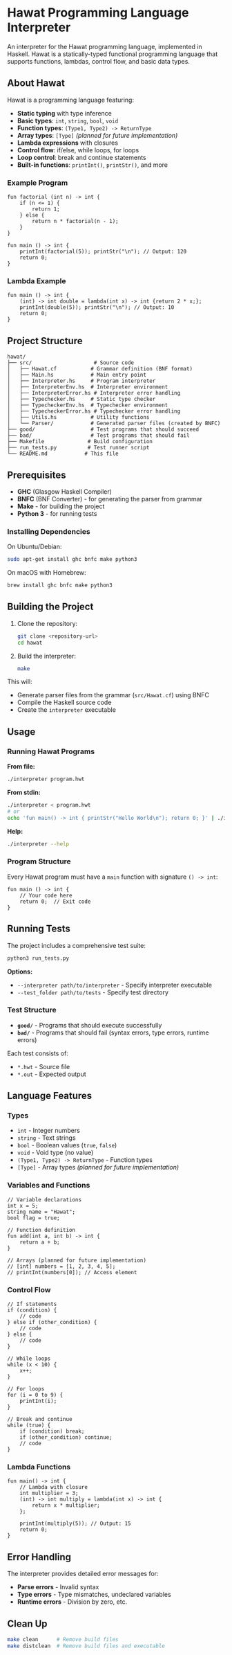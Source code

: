 # Hawat Programming Language Interpreter

An interpreter for the Hawat programming language, implemented in Haskell. Hawat is a statically-typed functional programming language that supports functions, lambdas, control flow, and basic data types.

## About Hawat

Hawat is a programming language featuring:

- **Static typing** with type inference
- **Basic types**: `int`, `string`, `bool`, `void`
- **Function types**: `(Type1, Type2) -> ReturnType`
- **Array types**: `[Type]` *(planned for future implementation)*
- **Lambda expressions** with closures
- **Control flow**: if/else, while loops, for loops
- **Loop control**: break and continue statements
- **Built-in functions**: `printInt()`, `printStr()`, and more

### Example Program

```hawat
fun factorial (int n) -> int {
    if (n <= 1) {
        return 1;
    } else {
        return n * factorial(n - 1);
    }
}

fun main () -> int {
    printInt(factorial(5)); printStr("\n"); // Output: 120
    return 0;
}
```

### Lambda Example

```hawat
fun main () -> int {
    (int) -> int double = lambda(int x) -> int {return 2 * x;};
    printInt(double(5)); printStr("\n"); // Output: 10
    return 0;
}
```

## Project Structure

```
hawat/
├── src/                    # Source code
│   ├── Hawat.cf           # Grammar definition (BNF format)
│   ├── Main.hs            # Main entry point
│   ├── Interpreter.hs     # Program interpreter
│   ├── InterpreterEnv.hs  # Interpreter environment
│   ├── InterpreterError.hs # Interpreter error handling
│   ├── Typechecker.hs     # Static type checker
│   ├── TypecheckerEnv.hs  # Typechecker environment
│   ├── TypecheckerError.hs # Typechecker error handling
│   ├── Utils.hs           # Utility functions
│   └── Parser/            # Generated parser files (created by BNFC)
├── good/                  # Test programs that should succeed
├── bad/                   # Test programs that should fail
├── Makefile              # Build configuration
├── run_tests.py          # Test runner script
└── README.md            # This file
```

## Prerequisites

- **GHC** (Glasgow Haskell Compiler)
- **BNFC** (BNF Converter) - for generating the parser from grammar
- **Make** - for building the project
- **Python 3** - for running tests

### Installing Dependencies

On Ubuntu/Debian:
```bash
sudo apt-get install ghc bnfc make python3
```

On macOS with Homebrew:
```bash
brew install ghc bnfc make python3
```

## Building the Project

1. Clone the repository:
   ```bash
   git clone <repository-url>
   cd hawat
   ```

2. Build the interpreter:
   ```bash
   make
   ```

This will:
- Generate parser files from the grammar (`src/Hawat.cf`) using BNFC
- Compile the Haskell source code
- Create the `interpreter` executable

## Usage

### Running Hawat Programs

**From file:**
```bash
./interpreter program.hwt
```

**From stdin:**
```bash
./interpreter < program.hwt
# or
echo 'fun main() -> int { printStr("Hello World\n"); return 0; }' | ./interpreter
```

**Help:**
```bash
./interpreter --help
```

### Program Structure

Every Hawat program must have a `main` function with signature `() -> int`:

```hawat
fun main () -> int {
    // Your code here
    return 0;  // Exit code
}
```

## Running Tests

The project includes a comprehensive test suite:

```bash
python3 run_tests.py
```

**Options:**
- `--interpreter path/to/interpreter` - Specify interpreter executable
- `--test_folder path/to/tests` - Specify test directory

### Test Structure

- **`good/`** - Programs that should execute successfully
- **`bad/`** - Programs that should fail (syntax errors, type errors, runtime errors)

Each test consists of:
- `*.hwt` - Source file
- `*.out` - Expected output

## Language Features

### Types

- `int` - Integer numbers
- `string` - Text strings  
- `bool` - Boolean values (`true`, `false`)
- `void` - Void type (no value)
- `(Type1, Type2) -> ReturnType` - Function types
- `[Type]` - Array types *(planned for future implementation)*

### Variables and Functions

```hawat
// Variable declarations
int x = 5;
string name = "Hawat";
bool flag = true;

// Function definition
fun add(int a, int b) -> int {
    return a + b;
}

// Arrays (planned for future implementation)
// [int] numbers = [1, 2, 3, 4, 5];
// printInt(numbers[0]); // Access element
```

### Control Flow

```hawat
// If statements
if (condition) {
    // code
} else if (other_condition) {
    // code  
} else {
    // code
}

// While loops
while (x < 10) {
    x++;
}

// For loops
for (i = 0 to 9) {
    printInt(i);
}

// Break and continue
while (true) {
    if (condition) break;
    if (other_condition) continue;
    // code
}
```

### Lambda Functions

```hawat
fun main() -> int {
    // Lambda with closure
    int multiplier = 3;
    (int) -> int multiply = lambda(int x) -> int {
        return x * multiplier;
    };
    
    printInt(multiply(5)); // Output: 15
    return 0;
}
```

## Error Handling

The interpreter provides detailed error messages for:

- **Parse errors** - Invalid syntax
- **Type errors** - Type mismatches, undeclared variables
- **Runtime errors** - Division by zero, etc.

## Clean Up

```bash
make clean      # Remove build files
make distclean  # Remove build files and executable
```
